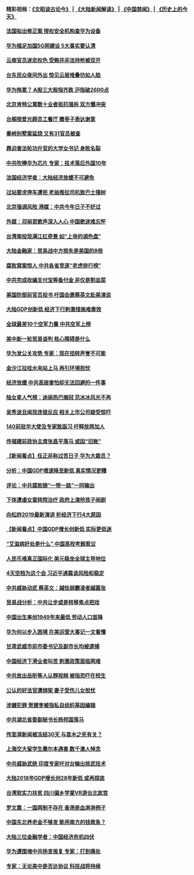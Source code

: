 #### 精彩视频：[《文昭谈古论今》](https://github.com/gfw-breaker/wenzhao/blob/master/README.md?t=01221530) | [《大陆新闻解读》](https://github.com/gfw-breaker/ntdtv-comedy/blob/master/README.md?t=01221530) | [《中国禁闻》](https://github.com/gfw-breaker/ntdtv-news/blob/master/README.md?t=01221530) | [《历史上的今天》](https://github.com/gfw-breaker/today-in-history/blob/master/README.md?t=01221530) 

#### [法国拟出修正案 授权安全机构查华为设备](../pages/nsc413/n10993863.md?t=01221530) 

#### [华为插足加国5G网建设 5大事实要认清](../pages/nsc413/n10994149.md?t=01221530) 

#### [云南官员迷恋权色 受贿并非法持枪被双开](../pages/nsc413/n10993602.md?t=01221530) 


#### [台东民众夜间外出 惊见云层堆叠彷如人脸](../pages/nsc413/n10993794.md?t=01221530) 

#### [华为拖累？ A股三大股指齐跌 沪指破2600点](../pages/nsc413/n10993524.md?t=01221530) 

#### [北京肯特公寓数十业者扺抗强拆 双方爆冲突](../pages/nsc413/n10993036.md?t=01221530) 

#### [台阁揆爱光顾员工餐厅 赠枣子表达谢意](../pages/nsc413/n10993679.md?t=01221530) 

#### [秦岭别墅案延烧 又有31官员被查](../pages/nsc413/n10993453.md?t=01221530) 

#### [靠迫害法轮功升官的大学女书记 身败名裂](../pages/nsc413/n10991893.md?t=01221530) 

#### [中共吹捧华为芯片 专家：技术落后外国10年](../pages/nsc413/n10993541.md?t=01221530) 

#### [法国经济学者：大陆经济放缓不可避免](../pages/nsc413/n10993077.md?t=01221530) 

#### [过站要求停车遭拒 老翁推拉司机致巴士撞树](../pages/nsc413/n10992921.md?t=01221530) 

#### [北京强调风险 港媒：中共今年日子不好过](../pages/nsc413/n10993034.md?t=01221530) 

#### [外媒：邓丽君歌声深入人心 中国歌迷难忘怀](../pages/nsc413/n10993243.md?t=01221530) 

#### [台湾南投现满江红奇景 如“上帝的调色盘”](../pages/nsc413/n10992077.md?t=01221530) 

#### [大陆金融家：贸易战中方损失是美国的8倍](../pages/nsc413/n10992582.md?t=01221530) 

#### [腐败窝案惊人 中共各省竞逐“老虎排行榜”](../pages/nsc413/n10991781.md?t=01221530) 

#### [中共完成收编支付宝等备付金 非仅是割韭菜](../pages/nsc413/n10992596.md?t=01221530) 

#### [美国防部前官员投书 吁国会邀蔡英文赴美演说](../pages/nsc413/n10992789.md?t=01221530) 

#### [大陆GDP创新低 经济下行刺激措施难奏效](../pages/nsc413/n10992648.md?t=01221530) 

#### [全球最差10个空军力量 中共空军上榜](../pages/nsc413/n10992493.md?t=01221530) 

#### [美中新一轮贸易谈判 核心障碍是什么](../pages/nsc413/n10991931.md?t=01221530) 

#### [华为发公关攻势 专家：现在扭转声誉不可能](../pages/nsc413/n10992293.md?t=01221530) 

#### [金沙江拉哇水电站上马 再引环境担忧](../pages/nsc413/n10992206.md?t=01221530) 

#### [经济放缓 中共高层害怕却无法回避的一件事](../pages/nsc413/n10992234.md?t=01221530) 

#### [陆女星人气榜：迪丽热巴摘冠 范冰冰风光不再](../pages/nsc413/n10992104.md?t=01221530) 

#### [吴秀波丑闻现连锁反应 相关上市公司疑受惊吓](../pages/nsc413/n10992262.md?t=01221530) 

#### [140前驻华大使及专家致函习 吁释放两加人](../pages/nsc413/n10992390.md?t=01221530) 

#### [传福建前政协主席张昌平落马 或因“旧账”](../pages/nsc413/n10992333.md?t=01221530) 

#### [【新闻看点】任正非称过苦日子 华为大裁员？](../pages/nsc413/n10992080.md?t=01221530) 

#### [分析：中国GDP增速降至新低 真实情况更糟](../pages/nsc413/n10992004.md?t=01221530) 

#### [评论：中共腐败随“一带一路”一同输出](../pages/nsc413/n10992228.md?t=01221530) 

#### [下体遭虐女童转院治疗 政府上演抢孩子闹剧](../pages/nsc413/n10992210.md?t=01221530) 

#### [向松祚2019最新演讲 析经济下行4大原因](../pages/nsc413/n10992155.md?t=01221530) 

#### [【新闻看点】中国GDP增长创新低 实际更低迷](../pages/nsc413/n10991848.md?t=01221530) 

#### [“艾滋病好处是什么” 中国高校考题惹议](../pages/nsc413/n10992050.md?t=01221530) 

#### [人民币难真正国际化 美元稳坐全球主导地位](../pages/nsc413/n10992122.md?t=01221530) 

#### [4天空档为这个会 习近平通篇谈风险和稳定](../pages/nsc413/n10991985.md?t=01221530) 

#### [中共威胁动武 蔡英文：越怯弱霸凌者越嚣张](../pages/nsc413/n10990655.md?t=01221530) 

#### [贸易战分析：中共让步或是转移焦点把戏](../pages/nsc413/n10992099.md?t=01221530) 

#### [中国出生率创1949年来最低 劳动人口首降](../pages/nsc413/n10991868.md?t=01221530) 

#### [华为何以步入困境 在美运营大事记一文看懂](../pages/nsc413/n10991923.md?t=01221530) 


#### [甘肃武威市前市委书记及副市长均被逮捕](../pages/nsc413/n10991780.md?t=01221530) 

#### [中国经济下滑业者叫苦 刺激政策面临两难](../pages/nsc413/n10991871.md?t=01221530) 

#### [中共放出岳昕等人认罪视频 被指恐吓在校生](../pages/nsc413/n10991587.md?t=01221530) 

#### [公认的好法官遭绑架 妻子受伤儿女担忧](../pages/nsc413/n10989777.md?t=01221530) 

#### [涉嫌犯罪 贺建奎被指私自组织基因编辑](../pages/nsc413/n10991406.md?t=01221530) 

#### [中共湖北省委副秘书长杨邦国落马](../pages/nsc413/n10991319.md?t=01221530) 

#### [传澎湃新闻被冻结30天 与袁木之死有关？](../pages/nsc413/n10991033.md?t=01221530) 

#### [上海交大留学生墨尔本遇害 数千澳人悼念](../pages/nsc413/n10981576.md?t=01221530) 

#### [中共威胁武统 印度专家吁对台输出核武技术](../pages/nsc413/n10991334.md?t=01221530) 

#### [大陆2018年GDP增长创28年新低 或再探底](../pages/nsc413/n10990861.md?t=01221530) 

#### [台湾软实力扶贫 四川偏乡学童VR游台北故宫](../pages/nsc413/n10991129.md?t=01221530) 

#### [罗文嘉：一国两制不存在 香港是血淋淋例子](../pages/nsc413/n10987429.md?t=01221530) 

#### [中国东北养老金不够发 能用南方的钱救急？](../pages/nsc413/n10990701.md?t=01221530) 

#### [大陆三位金融学者：中国经济危机四伏](../pages/nsc413/n10990117.md?t=01221530) 

#### [华为遭围堵中共扬言报复 专家：打到痛处](../pages/nsc413/n10990087.md?t=01221530) 

#### [专家：无论美中是否达协议 科技战将持续](../pages/nsc413/n10990600.md?t=01221530) 

